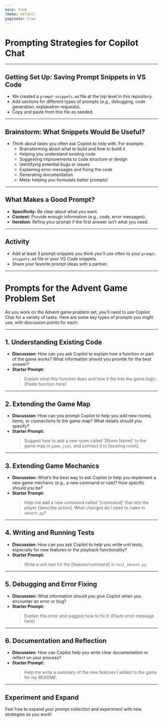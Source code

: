 ```yaml
---
marp: true
theme: default
paginate: true
---
```


# Prompting Strategies for Copilot Chat

---

## Getting Set Up: Saving Prompt Snippets in VS Code

- We created a `prompt-snippets.md` file at the top level in this repository.
- Add sections for different types of prompts (e.g., debugging, code generation, explanation requests).
- Copy and paste from this file as needed.

---

## Brainstorm: What Snippets Would Be Useful?
- Think about tasks you often ask Copilot to help with. For example:
  - Brainstorming about what to build and how to build it
  - Helping you understand existing code
  - Suggesting improvements to code structure or design
  - Identifying potential bugs or issues
  - Explaining error messages and fixing the code
  - Generating documentation
  - Meta: helping you formulate better prompts!

---

## What Makes a Good Prompt?
- **Specificity:** Be clear about what you want.
- **Context:** Provide enough information (e.g., code, error messages).
- **Iteration:** Refine your prompt if the first answer isn't what you need.

---

## Activity
- Add at least 3 prompt snippets you think you'll use often to your `prompt-snippets.md` file or your VS Code snippets.
- Share your favorite prompt ideas with a partner.

---

# Prompts for the Advent Game Problem Set

As you work on the Advent game problem set, you’ll need to use Copilot Chat for a variety of tasks. Here are some key types of prompts you might use, with discussion points for each:

---

## 1. Understanding Existing Code
- **Discussion:** How can you ask Copilot to explain how a function or part of the game works? What information should you provide for the best answer?
- **Starter Prompt:**
  > Explain what this function does and how it fits into the game logic:
  > [Paste function here]

---

## 2. Extending the Game Map
- **Discussion:** How can you prompt Copilot to help you add new rooms, items, or connections to the game map? What details should you specify?
- **Starter Prompt:**
  > Suggest how to add a new room called '[Room Name]' to the game map in `game.json`, and connect it to [existing room].

---

## 3. Extending Game Mechanics
- **Discussion:** What’s the best way to ask Copilot to help you implement a new game mechanic (e.g., a new command or rule)? How specific should you be?
- **Starter Prompt:**
  > Help me add a new command called '[command]' that lets the player [describe action]. What changes do I need to make in `advent.py`?

---

## 4. Writing and Running Tests
- **Discussion:** How can you ask Copilot to help you write unit tests, especially for new features or the playback functionality?
- **Starter Prompt:**
  > Write a unit test for the [feature/command] in `test_advent.py`.

---

## 5. Debugging and Error Fixing
- **Discussion:** What information should you give Copilot when you encounter an error or bug?
- **Starter Prompt:**
  > Explain this error and suggest how to fix it:
  > [Paste error message here]

---

## 6. Documentation and Reflection
- **Discussion:** How can Copilot help you write clear documentation or reflect on your process?
- **Starter Prompt:**
  > Help me write a summary of the new features I added to the game for my README.

---

## Experiment and Expand
Feel free to expand your prompt collection and experiment with new strategies as you work!
